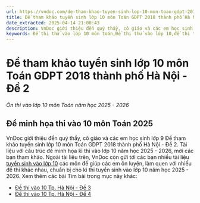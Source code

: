 ```yaml
---
url: https://vndoc.com/de-tham-khao-tuyen-sinh-lop-10-mon-toan-gdpt-2018-thanh-pho-ha-noi-de-2-336636
title: Đề tham khảo tuyển sinh lớp 10 môn Toán GDPT 2018 thành phố Hà Nội - Đề 2 - Ôn thi vào lớp 10 môn Toán năm học 2025 - 2026 - VnDoc.com
date_extracted: 2025-04-14 21:00:43
description: VnDoc giới thiệu đến quý thầy, cô giáo và các em học sinh lớp 9 Đề tham khảo tuyển sinh lớp 10 môn Toán GDPT 2018 thành phố Hà Nội - Đề 2.
keywords: Đề thi thử vào lớp 10 môn toán,Đề thi thử vào lớp 10,đề thi tuyển sinh lớp 10 môn toán,đề thi toán vào 10,đề toán tuyển toán lớp 10 năm 2025,đề thi tuyển toán vào lớp 10 môn toán,đề toán thi vào lớp 10,đề thi vào lớp 10 môn toán,đề toán thi vào 10,đề tuyển toán lớp 10 môn toán 2025,đề thi tuyển toán lớp 10 môn toán 2025,Đề minh họa tuyển sinh vào lớp 10 môn Toán,Đề tham khảo tuyển sinh lớp 10 môn Toán GDPT 2018 thành phố Hà Nội
---
```


# Đề tham khảo tuyển sinh lớp 10 môn Toán GDPT 2018 thành phố Hà Nội - Đề 2
 _Ôn thi vào lớp 10 môn Toán năm học 2025 - 2026_
## Đề minh họa thi vào 10 môn Toán 2025
VnDoc giới thiệu đến quý thầy, cô giáo và các em học sinh lớp 9 Đề tham khảo tuyển sinh lớp 10 môn Toán GDPT 2018 thành phố Hà Nội - Đề 2. Tài liệu với cấu trúc đề minh họa kì thi vào lớp 10 năm học 2025 - 2026, mời các bạn tham khảo.
Ngoài tài liệu trên, VnDoc còn gửi tới các bạn nhiều tài liệu [tuyển sinh vào lớp 10](<https://vndoc.com/luyen-thi-vao-lop10>) các môn để giúp các em ôn luyện, làm quen với nhiều đề thi khác nhau, chuẩn bị cho kì thi tuyển sinh vào lớp 10 năm học 2025 - 2026.
Xem thêm các bài Tìm bài trong mục này khác:
  * [Đề thi vào 10 Tp. Hà Nội - Đề 3](</de-tham-khao-tuyen-sinh-lop-10-mon-toan-gdpt-2018-thanh-pho-ha-noi-de-3-336640>)
  * [Đề thi vào 10 Tp. Hà Nội - Đề 4](</de-tham-khao-tuyen-sinh-lop-10-mon-toan-gdpt-2018-thanh-pho-ha-noi-de-4-336646>)

